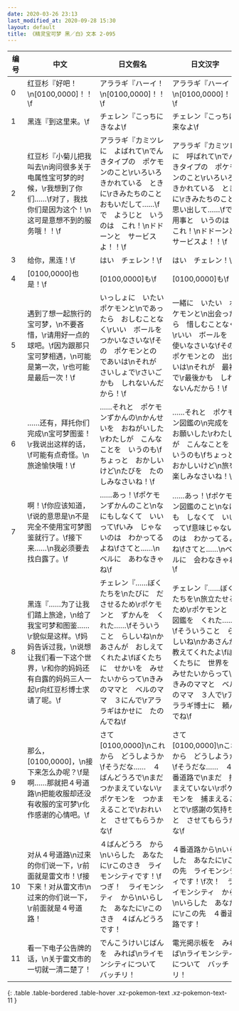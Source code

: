 ```yaml
---
date: 2020-03-26 23:13
last_modified_at: 2020-09-28 15:30
layout: default
title: 《精灵宝可梦 黑／白》文本 2-095
---
```

| 编号 | 中文 | 日文假名 | 日文汉字 |
| ---- | ---- | ---- | --- |
| 0 | 红豆杉『好吧！\n[0100,0000]！！\f | アララギ『ハーイ！\n[0100,0000]！！\f | アララギ『ハーイ！\n[0100,0000]！！\f |
| 1 | 黑连『到这里来。\f | チェレン『こっちに　きなよ\f | チェレン『こっちに　来なよ\f |
| 2 | 红豆杉『小菊儿把我叫去\n询问很多关于电属性宝可梦的时候，\r我想到了你们……\f对了，我找你们是因为这个！\n这可是意想不到的服务哦！！\f | アララギ『カミツレに　よばれて\nでんきタイプの　ポケモンのこと\rいろいろ　きかれている　ときに\rきみたちのこと　おもいだして……\fで　ようじと　いうのは　これ！\nドドーンと　サービスよ！！\f | アララギ『カミツレに　呼ばれて\nでんきタイプの　ポケモンのこと\rいろいろ　きかれている　ときに\rきみたちのこと　思い出して……\fで　用事と　いうのは　これ！\nドドーンと　サービスよ！！\f |
| 3 | 给你，黑连！\f | はい　チェレン！\f | はい　チェレン！\f |
| 4 | [0100,0000]也是！\f | [0100,0000]も\f | [0100,0000]も\f |
| 5 | 遇到了想一起旅行的宝可梦，\n不要吝惜，\r请用好一点的球吧。\f因为跟那只宝可梦相遇，\n可能是第一次，\r也可能是最后一次！\f | いっしょに　いたい　ポケモンと\nであったら　おしむことなく\rいい　ボールを　つかいなさいな\fその　ポケモンとの　であいは\nそれが　さいしょで\rさいごかも　しれないんだから！\f | 一緒に　いたい　ポケモンと\n出会ったら　惜しむことなく\rいい　ボールを　使いなさいな\fその　ポケモンとの　出会いは\nそれが　最初で\r最後かも　しれないんだから！\f |
| 6 | ……还有，拜托你们完成\n宝可梦图鉴！\r我说出这样的话，\f可能有点奇怪。\n旅途愉快哦！\f | ……それと　ポケモンずかんの\nかんせいを　おねがいした\rわたしが　こんなことを　いうのも\fちょっと　おかしいけど\nたびを　たのしみなさいね！\f | ……それと　ポケモン図鑑の\n完成を　お願いした\rわたしが　こんなことを　いうのも\fちょっと　おかしいけど\n旅を　楽しみなさいね！\f |
| 7 | 啊！\f你应该知道，\f说的意思是\n不是完全不使用宝可梦图鉴就行了。\f接下来……\n我必须要去找白露了。\f | ……あっ！\fポケモンずかんのこと\nなにもしなくて　いいって\fいみ　じゃないのは　わかってるよね\fさてと……\nベルに　あわなきゃね\f | ……あっ！\fポケモン図鑑のこと\nなにも　しなくて　いいって\f意味じゃないのは　わかってるよね\fさてと……\nベルに　会わなきゃね\f |
| 8 | 黑连『……为了让我们踏上旅途，\n给了我宝可梦和图鉴……\r貌似是这样。\f妈妈告诉过我，\n说想让我们看一下这个世界，\r和你的妈妈还有白露的妈妈三人一起\r向红豆杉博士求请了呢。\f | チェレン『……ぼくたちを\nたびに　ださせるため\rポケモンと　ずかんを　くれた……\fそういうこと　らしいね\nかあさんが　おしえてくれたよ\fぼくたちに　せかいを　みせたいからって\nきみのママと　ベルのママ　３にんで\rアララギはかせに　たのんでね\f | チェレン『……ぼくたちを\n旅立たせるため\rポケモンと　図鑑を　くれた……\fそういうこと　らしいね\nかあさんが　教えてくれたよ\fぼくたちに　世界を　みせたいからって\nきみのママと　ベルのママ　３人で\rアララギ博士に　頼んでね\f |
| 9 | 那么，[0100,0000]，\n接下来怎么办呢？\f是啊……那就把４号道路\n把能收服却还没有收服的宝可梦\r化作感谢的心情吧。\f | さて　[0100,0000]\nこれから　どうしようか\fそうだな……　４ばんどうろで\nまだ　つかまえていない\rポケモンを　つかまえることで\rおれいと　させてもらうかな\f | さて　[0100,0000]\nこれから　どうしようか\fそうだな……　４番道路で\nまだ　捕まえていない\rポケモンを　捕まえることで\r感謝の気持ちと　させてもらうかな\f |
| 10 | 对从４号道路\n过来的你们说一下，\r前面就是雷文市！\f接下来！对从雷文市\n过来的你们说一下，\r前面就是４号道路！ | ４ばんどうろ　から\nいらした　あなたに\rこのさき　ライモンシティです！\fつぎ！　ライモンシティ　から\nいらした　あなたに\rこのさき　４ばんどうろ　です！ | ４番道路から\nいらした　あなたに\rこの先　ライモンシティです！\f次！　ライモンシティ　から\nいらした　あなたに\rこの先　４番道路です！ |
| 11 | 看一下电子公告牌的话，\n关于雷文市的一切就一清二楚了！ | でんこうけいじばんを　みれば\nライモンシティについて　バッチリ！ | 電光掲示板を　みれば\nライモンシティについて　バッチリ！ |
{: .table .table-bordered .table-hover .xz-pokemon-text .xz-pokemon-text-11 }